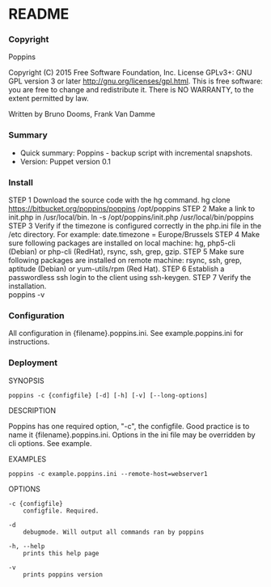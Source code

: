 # README #
### Copyright ###
Poppins 

Copyright (C) 2015 Free Software Foundation, Inc.
License GPLv3+: GNU GPL version 3 or later <http://gnu.org/licenses/gpl.html>.
This is free software: you are free to change and redistribute it.
There is NO WARRANTY, to the extent permitted by law.

Written by Bruno Dooms, Frank Van Damme

### Summary ###
* Quick summary: Poppins - backup script with incremental snapshots. 
* Version: Puppet version 0.1

### Install ###
STEP 1
Download the source code with the hg command. 
    hg clone https://bitbucket.org/poppins/poppins /opt/poppins
STEP 2
Make a link to init.php in /usr/local/bin.
    ln -s /opt/poppins/init.php /usr/local/bin/poppins
STEP 3
Verify if the timezone is configured correctly in the php.ini file in the /etc directory. For example:
    date.timezone = Europe/Brussels
STEP 4
Make sure following packages are installed on local machine: 
    hg, php5-cli (Debian) or php-cli (RedHat), rsync, ssh, grep, gzip. 
STEP 5
Make sure following packages are installed on remote machine: 
    rsync, ssh, grep, aptitude (Debian) or yum-utils/rpm (Red Hat). 
STEP 6
Establish a passwordless ssh login to the client using ssh-keygen.
STEP 7
Verify the installation.  
    poppins -v

### Configuration ###
All configuration in {filename}.poppins.ini. See example.poppins.ini for instructions.

### Deployment ###
SYNOPSIS

    poppins -c {configfile} [-d] [-h] [-v] [--long-options]

DESCRIPTION

Poppins has one required option, "-c", the configfile. Good practice is to name it {filename}.poppins.ini. Options in the ini file may be overridden by cli options. See example.

EXAMPLES

    poppins -c example.poppins.ini --remote-host=webserver1

OPTIONS

    -c {configfile}
        configfile. Required. 

    -d 
        debugmode. Will output all commands ran by poppins

    -h, --help
        prints this help page

    -v
        prints poppins version
